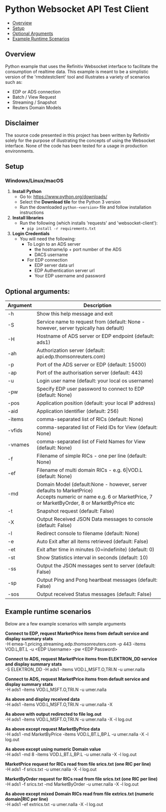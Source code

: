 # Python Websocket API Test Client  

* [Overview](#overview)
* [Setup](#setup)
* [Optional Arguments](#arguments)
* [Example Runtime Scenarios](#runtime)

## <a id="overview"></a>Overview 

Python example that uses the Refinitiv Websocket interface to facilitate the consumption of realtime data.
This example is meant to be a simplistic version of the 'rmdstestclient' tool and illustrates a variety of scenarios such as:  
* EDP or ADS connection
* Batch / View Request
* Streaming / Snapshot
* Reuters Domain Models

## Disclaimer  
The source code presented in this project has been written by Refinitiv solely for the purpose of illustrating the concepts of using the Websocket interface.  None of the code has been tested for a usage in production environments.

## <a id="setup"></a>Setup 
### Windows/Linux/macOS
1. __Install Python__
    - Go to: <https://www.python.org/downloads/>
    - Select the __Download tile__ for the Python 3 version
    - Run the downloaded `python-<version>` file and follow installation instructions
2. __Install libraries__
    - Run the following (which installs 'requests' and 'websocket-client'):
      - `pip install -r requirements.txt`
3. __Login Credentials__
    - You will need the following:
      - To Login to an ADS server 
        - the hostname/ip + port number of the ADS  
        - DACS username  
      - For EDP connection  
        - EDP server data url
        - EDP Authentication server url
        - Your EDP username and password
  

## <a id="arguments"></a>Optional arguments:  


| Argument | Description                              |
|-----------|------------------------------------------|
| -h        | Show this help message and exit          |
| -S        | Service name to request from (default: None - however, server typically has default) |
| -H        | Hostname of ADS server or EDP endpoint (default: ads1) |
| -ah       | Authorization server (default: api.edp.thomsonreuters.com) |
| -p        | Port of the ADS server or EDP (default: 15000) |
| -ap       | Port of the authorisation server (default: 443) |
| -u        | Login user name (default: your local os username) |
| -pw       | Specify EDP user password to connect to EDP (default: None) |
| -pos      | Application position (default: your local IP address) |
| -aid      | Application Identifier (default: 256)    |
| -items    | comma-separated list of RICs (default: None) |
| -vfids    | comma-separated list of Field IDs for View (default: None) |
| -vnames   | comma-separated list of Field Names for View (default: None) |
| -f        | Filename of simple RICs - one per line (default: None) |
| -ef       | Filename of multi domain RICs - e.g. 6\|VOD.L (default: None) |
| -md       | Domain Model (default:None - however, server defaults to MarketPrice)<br>Accepts numeric or name e.g. 6 or MarketPrice, 7 or MarketByOrder, 8 or MarketByPrice etc |
| -t        | Snapshot request (default: False)        |
| -X        | Output Received JSON Data messages to console (default: False) |
| -l        | Redirect console to filename (default: None) |
| -e        | Auto Exit after all items retrieved (default: False) |
| -et       | Exit after time in minutes (0=indefinite) (default: 0) |
| -st       | Show Statistics interval in seconds (default: 10) |
| -ss       | Output the JSON messages sent to server (default: False) |
| -sp       | Output Ping and Pong heartbeat messages (default: False) |
| -sos      | Output received Status messages (default: False) |


 

    
  
## <a id="runtime"></a>Example runtime scenarios  
Below are a few example scenarios with sample arguments

**Connect to EDP, request MarketPrice items from default service and display summary stats**  
    -H emea-1.pricing.streaming.edp.thomsonreuters.com -p 443 -items VOD.L,BT.L -u \<EDP Username\> -pw \<EDP Password\>   
    
**Connect to ADS, request MarketPrice items from ELEKTRON_DD service and display summary stats**  
    -S ELEKTRON_DD -H ads1 -items VOD.L,MSFT.O,TRI.N -u umer.nalla
    
**Connect to ADS, request MarketPrice items from default service and display summary stats**  
    -H ads1 -items VOD.L,MSFT.O,TRI.N -u umer.nalla

**As above and display received data**  
    -H ads1 -items VOD.L,MSFT.O,TRI.N -u umer.nalla -X

**As above with output redirected to file log.out**  
    -H ads1 -items VOD.L,MSFT.O,TRI.N -u umer.nalla -X -l log.out

**As above except request MarketByPrice data**  
    -H ads1 -md MarketByPrice -items VOD.L,BT.L,BP.L -u umer.nalla -X -l log.out

**As above except using numeric Domain value**  
    -H ads1 -md 8 -items VOD.L,BT.L,BP.L -u umer.nalla -X -l log.out

**MarketPrice request for RICs read from file srics.txt (one RIC per line)**  
    -H ads1 -f srics.txt -u umer.nalla -X -l log.out

**MarketByOrder request for RICs read from file srics.txt (one RIC per line)**  
    -H ads1 -f srics.txt -md MarketByOrder -u umer.nalla -X -l log.out

**As above except mixed Domain RICs read from file extrics.txt (numeric domain|RIC per line)**  
    -H ads1 -ef extrics.txt -u umer.nalla -X -l log.out


    

